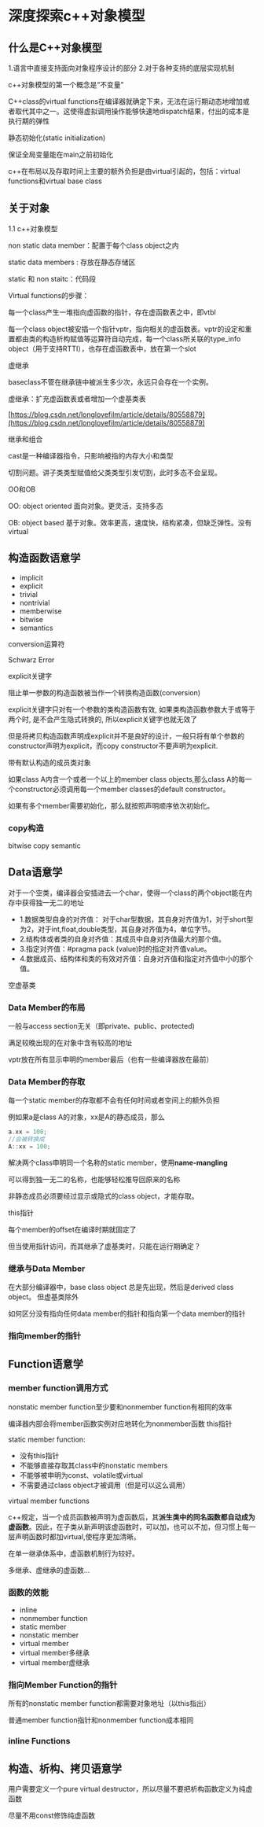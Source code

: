 # 深度探索c++对象模型

## 什么是C++对象模型

1.语言中直接支持面向对象程序设计的部分
2.对于各种支持的底层实现机制

c++对象模型的第一个概念是“不变量”

C++class的virtual functions在编译器就确定下来，无法在运行期动态地增加或者取代其中之一。这使得虚拟调用操作能够快速地dispatch结果，付出的成本是执行期的弹性

静态初始化(static initialization)

保证全局变量能在main之前初始化

c++在布局以及存取时间上主要的额外负担是由virtual引起的，包括：virtual functions和virtual base class

## 关于对象

1.1 c++对象模型

non static data member：配置于每个class object之内

static data members : 存放在静态存储区

static 和 non staitc：代码段

Virtual functions的步骤：

每一个class产生一堆指向虚函数的指针，存在虚函数表之中，即vtbl

每一个class object被安插一个指针vptr，指向相关的虚函数表。vptr的设定和重置都由类的构造析构赋值等运算符自动完成，每一个class所关联的type_info object（用于支持RTTI），也存在虚函数表中，放在第一个slot

虚继承

baseclass不管在继承链中被派生多少次，永远只会存在一个实例。

虚继承：扩充虚函数表或者增加一个虚基类表

[https://blog.csdn.net/longlovefilm/article/details/80558879](https://blog.csdn.net/longlovefilm/article/details/80558879)

继承和组合

cast是一种编译器指令，只影响被指的内存大小和类型

切割问题。讲子类类型赋值给父类类型引发切割，此时多态不会呈现。

OO和OB

OO: object oriented 面向对象。更灵活，支持多态

OB: object based 基于对象。效率更高，速度快，结构紧凑，但缺乏弹性。没有virtual

## 构造函数语意学

* implicit
* explicit
* trivial
* nontrivial
* memberwise
* bitwise
* semantics

conversion运算符

Schwarz Error

explicit关键字

阻止单一参数的构造函数被当作一个转换构造函数(conversion)

explicit关键字只对有一个参数的类构造函数有效, 如果类构造函数参数大于或等于两个时, 是不会产生隐式转换的, 所以explicit关键字也就无效了

但是将拷贝构造函数声明成explicit并不是良好的设计，一般只将有单个参数的constructor声明为explicit，而copy constructor不要声明为explicit.

带有默认构造的成员类对象

如果class A内含一个或者一个以上的member class objects,那么class A的每一个constructor必须调用每一个member classes的default constructor。

如果有多个member需要初始化，那么就按照声明顺序依次初始化。

### copy构造

bitwise copy semantic

## Data语意学

对于一个空类，编译器会安插进去一个char，使得一个class的两个object能在内存中获得独一无二的地址

* 1.数据类型自身的对齐值：
对于char型数据，其自身对齐值为1，对于short型为2，对于int,float,double类型，其自身对齐值为4，单位字节。
* 2.结构体或者类的自身对齐值：其成员中自身对齐值最大的那个值。
* 3.指定对齐值：#pragma pack (value)时的指定对齐值value。
* 4.数据成员、结构体和类的有效对齐值：自身对齐值和指定对齐值中小的那个值。

空虚基类

### Data Member的布局

一般与access section无关（即private、public、protected)

满足较晚出现的在对象中含有较高的地址

vptr放在所有显示申明的member最后（也有一些编译器放在最前）

### Data Member的存取

每一个static member的存取都不会有任何时间或者空间上的额外负担

例如果a是class A的对象，xx是A的静态成员，那么

```cpp
a.xx = 100;
//会被转换成
A::xx = 100;
```

解决两个class申明同一个名称的static member，使用**name-mangling**

可以得到独一无二的名称，也能够轻松推导回原来的名称

非静态成员必须要经过显示或隐式的class object，才能存取。

this指针

每个member的offset在编译时期就固定了

但当使用指针访问，而其继承了虚基类时，只能在运行期确定？

### 继承与Data Member

在大部分编译器中，base class object 总是先出现，然后是derived class object。 但虚基类除外
 
如何区分没有指向任何data member的指针和指向第一个data member的指针

### 指向member的指针

## Function语意学

### member function调用方式

nonstatic member function至少要和nonmember function有相同的效率

编译器内部会将member函数实例对应地转化为nonmember函数 this指针

static member function:

* 没有this指针
* 不能够直接存取其class中的nonstatic members
* 不能够被申明为const、volatile或virtual
* 不需要通过class object才被调用（但是可以这么调用）

virtual member functions

c++规定，当一个成员函数被声明为虚函数后，其**派生类中的同名函数都自动成为虚函数**。因此，在子类从新声明该虚函数时，可以加，也可以不加，但习惯上每一层声明函数时都加virtual,使程序更加清晰。

在单一继承体系中，虚函数机制行为较好。

多继承、虚继承的虚函数...

### 函数的效能

* inline
* nonmember function
* static member
* nonstatic member
* virtual member
* virtual member多继承
* virtual member虚继承

### 指向Member Function的指针

所有的nonstatic member function都需要对象地址（以this指出）

普通member function指针和nonmember function成本相同

### inline Functions

## 构造、析构、拷贝语意学

用户需要定义一个pure virtual destructor，所以尽量不要把析构函数定义为纯虚函数

尽量不用const修饰纯虚函数



